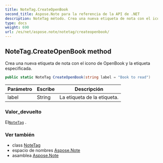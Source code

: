```yaml
---
title: NoteTag.CreateOpenBook
second_title: Aspose.Note para la referencia de la API de .NET
description: NoteTag método. Crea una nueva etiqueta de nota con el icono de OpenBook y la etiqueta especificada.
type: docs
weight: 690
url: /es/net/aspose.note/notetag/createopenbook/
---
```

## NoteTag.CreateOpenBook method

Crea una nueva etiqueta de nota con el icono de OpenBook y la etiqueta especificada.

```csharp
public static NoteTag CreateOpenBook(string label = "Book to read")
```

| Parámetro | Escribe | Descripción |
| --- | --- | --- |
| label | String | La etiqueta de la etiqueta. |

### Valor_devuelto

El[`NoteTag`](../) .

### Ver también

* class [NoteTag](../)
* espacio de nombres [Aspose.Note](../../notetag/)
* asamblea [Aspose.Note](../../../)


